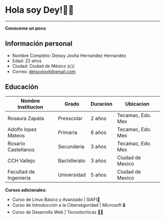 # Hola soy Dey!🙋‍♀️
---
**Conoceme un poco**

## Información personal
- Nombre Completo: Deissy Jovita Hernandez Hernandez
- Edad: 22 años
- Ciudad: Ciudad de México 🇲🇽
- Correo: deissyjovit@gmail.com

## Educación
|  Nombre Institucion |Grado   | Duracion   |  Ubicacion  |
| ------------ | ------------ | ------------ | ------------ |
|  Rosaura Zapata | Presscolar  | 2 años  | Tecamac, Edo. Mex  |
| Adolfo lopez Mateos  | Primaria  |  6 años | Tecamac, Edo. Mex  |
| Rosario Castellanos  | Secundaria  | 3 años  | Tecamac, Edo. Mex  |
|  CCH Vallejo   |  Bachillerato  | 3 años    | Ciudad de Mexico |
|  Facultad de Ingenieria  | Universidad  |  5 años   |  Ciudad de Mexico   |

**Cursos adicionales:**
  - Curso de Linux Básico y Avanzado | SIAFI🐧
  - Curso de Introducción a la Ciberseguridad | Microsoft 🔒
  - Curso de Desarrollo Web | Tecnolochicas 👩‍💻
